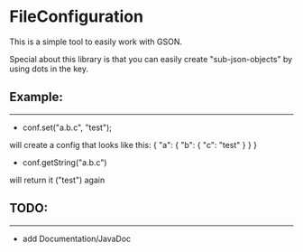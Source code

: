 # FileConfiguration
This is a simple tool to easily work with GSON.

Special about this library is that you can easily create "sub-json-objects" by using dots in the key.

## Example:
---
- conf.set("a.b.c", "test");
  
will create a config that looks like this:
{
  "a": {
    "b": {
      "c": "test"
    }
  }
}
- conf.getString("a.b.c")

will return it ("test") again

## TODO:
---
- add Documentation/JavaDoc
